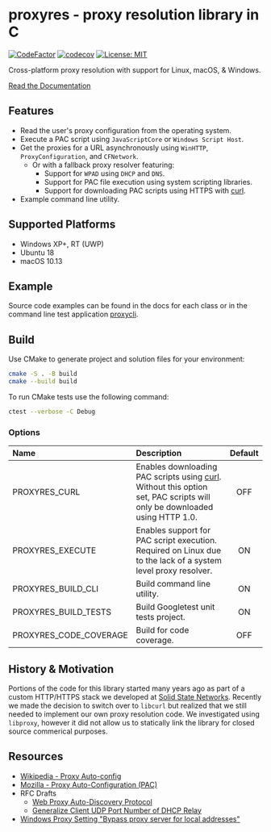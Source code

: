 # proxyres - proxy resolution library in C

[![CodeFactor](https://www.codefactor.io/repository/github/nmoinvaz/proxyres/badge)](https://www.codefactor.io/repository/github/nmoinvaz/proxyres) [![codecov](https://codecov.io/gh/nmoinvaz/proxyres/branch/master/graph/badge.svg?token=aBv603YArh)](https://codecov.io/gh/nmoinvaz/proxyres) [![License: MIT](https://img.shields.io/badge/license-MIT-lightgrey.svg)](https://github.com/nmoinvaz/proxyres/blob/master/LICENSE.md)

Cross-platform proxy resolution with support for Linux, macOS, & Windows.

[Read the Documentation](doc/README.md)

## Features

* Read the user's proxy configuration from the operating system.
* Execute a PAC script using `JavaScriptCore` or `Windows Script Host`.
* Get the proxies for a URL asynchronously using `WinHTTP`, `ProxyConfiguration`, and `CFNetwork`.
  * Or with a fallback proxy resolver featuring:
    * Support for `WPAD` using `DHCP` and `DNS`.
    * Support for PAC file execution using system scripting libraries.
    * Support for downloading PAC scripts using HTTPS with [curl](https://github.com/curl/curl).
* Example command line utility.

## Supported Platforms

* Windows XP+, RT (UWP)
* Ubuntu 18
* macOS 10.13

## Example

Source code examples can be found in the docs for each class or in the command line test application [proxycli](./test/proxycli.c).

## Build

Use CMake to generate project and solution files for your environment:

```bash
cmake -S . -B build
cmake --build build
```

To run CMake tests use the following command:

```bash
ctest --verbose -C Debug
```

### Options

|Name|Description|Default|
|:-|:-|:-:|
|PROXYRES_CURL|Enables downloading PAC scripts using [curl](https://github.com/curl/curl). Without this option set, PAC scripts will only be downloaded using HTTP 1.0.|OFF|
|PROXYRES_EXECUTE|Enables support for PAC script execution. Required on Linux due to the lack of a system level proxy resolver.|ON|
|PROXYRES_BUILD_CLI|Build command line utility.|ON|
|PROXYRES_BUILD_TESTS|Build Googletest unit tests project.|ON|
|PROXYRES_CODE_COVERAGE|Build for code coverage.|OFF|

## History & Motivation

Portions of the code for this library started many years ago as part of a custom HTTP/HTTPS stack we developed at [Solid State Networks](https://solidstatenetworks.com/). Recently we made the decision to switch over to `libcurl` but realized that we still needed to implement our own proxy resolution code. We investigated using `libproxy`, however it did not allow us to statically link the library for closed source commerical purposes.

## Resources

* [Wikipedia - Proxy Auto-config](https://en.wikipedia.org/wiki/Proxy_auto-config)
* [Mozilla - Proxy Auto-Configuration (PAC)](https://developer.mozilla.org/en-US/docs/Web/HTTP/Proxy_servers_and_tunneling/Proxy_Auto-Configuration_PAC_file)
* RFC Drafts
  * [Web Proxy Auto-Discovery Protocol](https://datatracker.ietf.org/doc/html/draft-ietf-wrec-wpad-01)
  * [Generalize Client UDP Port Number of DHCP Relay](https://datatracker.ietf.org/doc/html/draft-shen-dhc-client-port-00)
* [Windows Proxy Setting "Bypass proxy server for local addresses"](https://bugzilla.mozilla.org/show_bug.cgi?id=1028195#c14)

